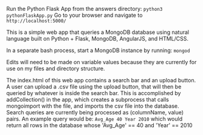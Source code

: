 Run the Python Flask App from the answers directory:
```python3 pythonFlaskApp.py```
Go to your browser and navigate to
```http://localhost:5000/```

This is a simple web app that queries a MongoDB database using natural language built on Python + Flask, MongoDB, AngularJS, and HTML/CSS.

In a separate bash process, start a MongoDB instance by running:
```mongod```

Edits will need to be made on variable values because they are currently for use on my files and directory structure.

The index.html of this web app contains a search bar and an upload button. A user can upload a .csv file using the upload button, that will then be queried
by whatever is inside the search bar. This is accomplished by addCollection() in the app, which creates a subprocess that calls
mongoimport with the file, and imports the csv file into the database. Search queries are currently being processed as (columnName, value) pairs. 
An example query would be:
```Avg_Age 40 Year 2010```
which would return all rows in the database whose 'Avg_Age' == 40 and 'Year' == 2010

